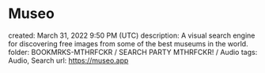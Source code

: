 # Museo

created: March 31, 2022 9:50 PM (UTC)
description: A visual search engine for discovering free images from some of the best museums in the world.
folder: BOOKMRKS-MTHRFCKR / SEARCH PARTY MTHRFCKR! / Audio
tags: Audio, Search
url: https://museo.app
